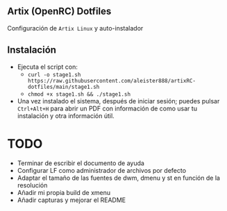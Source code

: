 ## Artix (OpenRC) Dotfiles

Configuración de `Artix Linux` y auto-instalador

## Instalación

- Ejecuta el script con:
    - `curl -o stage1.sh https://raw.githubusercontent.com/aleister888/artixRC-dotfiles/main/stage1.sh`
    - `chmod +x stage1.sh && ./stage1.sh`
- Una vez instalado el sistema, después de iniciar sesión; puedes pulsar `Ctrl+Alt+H` para abrir un PDF con información de como usar tu instalación y otra información útil.

# TODO

- Terminar de escribir el documento de ayuda
- Configurar LF como administrador de archivos por defecto
- Adaptar el tamaño de las fuentes de dwm, dmenu y st en función de la resolución
- Añadir mi propia build de xmenu
- Añadir capturas y mejorar el README
